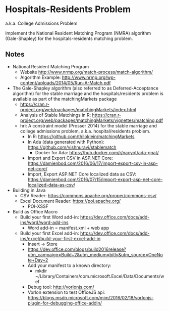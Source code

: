 # Hospitals-Residents Problem

a.k.a. College Admissions Problem

Implement the National Resident Matching Program (NMRA) algorithm (Gale-Shapley) for the hospitals-residents matching problem.

## Notes

* National Resident Matching Program
    * Website http://www.nrmp.org/match-process/match-algorithm/
    * Algorithm Example: http://www.nrmp.org/wp-content/uploads/2014/05/Run-A-Match.pdf
* The Gale-Shapley algorithm (also referred to as Deferred-Acceptance algorithm) for the stable marriage and the hospitals/residents problem is available as part of the matchingMarkets package
    * https://cran.r-project.org/web/packages/matchingMarkets/index.html
    * Analysis of Stable Matchings in R: https://cran.r-project.org/web/packages/matchingMarkets/vignettes/matching.pdf
    * hri: A constraint model (Prosser 2014) for the stable marriage and college admissions problem, a.k.a. hospital/residents problem.
        * In R: https://github.com/thiloklein/matchingMarkets
        * In Ada (data generated with Python): https://github.com/vishnuravi/stablematch
            * Docker for Ada: https://hub.docker.com/r/nacyot/ada-gnat/
        * Import and Export CSV in ASP.NET Core: https://damienbod.com/2016/06/17/import-export-csv-in-asp-net-core/
        * Import, Export ASP.NET Core localized data as CSV: https://damienbod.com/2016/07/15/import-export-asp-net-core-localized-data-as-csv/
* Building in Java
    * CSV Reader: https://commons.apache.org/proper/commons-csv/
    * Excel Document Reader: https://poi.apache.org/
        * POI-XSSF
* Build as Office Macro
    * Build your first Word add-in: https://dev.office.com/docs/add-ins/word/word-add-ins
        * Word add-in = manifest.xml + web app
    * Build your first Excel add-in: https://dev.office.com/docs/add-ins/excel/build-your-first-excel-add-in
        * Insert -> Store
        * https://dev.office.com/blogs/build2016release?utm_campaign=Build+2&utm_medium=bitly&utm_source=OneNote+Day+2
        * Add your manifest to a known directory:
            * mkdir ~/Library/Containers/com.microsoft.Excel/Data/Documents/wef
        * Debug tool: http://vorlonjs.com/
        * Vorlon extension to test OfficeJS api: https://blogs.msdn.microsoft.com/mim/2016/02/18/vorlonjs-plugin-for-debugging-office-addin/

